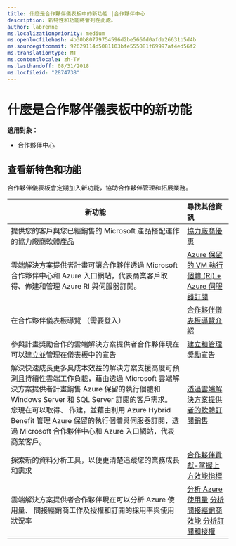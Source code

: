 ```yaml
---
title: 什麼是合作夥伴儀表板中的新功能 |合作夥伴中心
description: 新特性和功能將會列在此處。
author: labrenne
ms.localizationpriority: medium
ms.openlocfilehash: 4b30b80779754596d2be566fd0afda26631b5d4b
ms.sourcegitcommit: 92629114d5081103bfe555081f69997af4ed56f2
ms.translationtype: MT
ms.contentlocale: zh-TW
ms.lasthandoff: 08/31/2018
ms.locfileid: "2874738"
---
```

# <a name="whats-new-in-partner-dashboard"></a>什麼是合作夥伴儀表板中的新功能

**適用對象：**

-  合作夥伴中心

## <a name="check-out-new-features-and-capabilities"></a>查看新特色和功能 

合作夥伴儀表板會定期加入新功能，協助合作夥伴管理和拓展業務。


|**新功能**   |**尋找其他資訊**   |
|----------------------|:-----------------|
|提供您的客戶與您已經銷售的 Microsoft 產品搭配運作的協力廠商軟體產品   | [協力廠商優惠](third-party-offers.md)|
|雲端解決方案提供者計畫可讓合作夥伴透過 Microsoft 合作夥伴中心和 Azure 入口網站，代表商業客戶取得、佈建和管理 Azure RI 與伺服器訂閱。|[Azure 保留的 VM 執行個體 (RI) + Azure 伺服器訂閱](azure-ri-server-subscriptions.md)|
|在合作夥伴儀表板導覽 （需要登入）|[合作夥伴儀表板導覽介紹](https://partnercenter.microsoft.com/pcv/redirect?authenticate=true&redirect=%2Fdashboard%2Foverview)|
|參與計畫獎勵合作的雲端解決方案提供者合作夥伴現在可以建立並管理在儀表板中的宣告|[建立和管理獎勵宣告](create-incentives-claims.md)|
|解決快速成長更多具成本效益的解決方案支援高度可預測且持續性雲端工作負載，藉由透過 Microsoft 雲端解決方案提供者計畫銷售 Azure 保留的執行個體和 Windows Server 和 SQL Server 訂閱的客戶需求。 您現在可以取得、 佈建，並藉由利用 Azure Hybrid Benefit 管理 Azure 保留的執行個體與伺服器訂閱，透過 Microsoft 合作夥伴中心和 Azure 入口網站，代表商業客戶。|[透過雲端解決方案提供者的軟體訂閱銷售](csp-software-subscriptions.md)|
|探索新的資料分析工具，以便更清楚追蹤您的業務成長和需求| [合作夥伴貢獻-掌握上方效能指標](partner-contributions.md)|
|雲端解決方案提供者合作夥伴現在可以分析 Azure 使用量、 間接經銷商工作及授權和訂閱的採用率與使用狀況率|[分析 Azure 使用量](analyze-azure-usage.md)  [分析間接經銷商效能](Analyze-indirect-resellers.md)    [分析訂閱和授權](analyze-subscriptions-licenses.md)|

